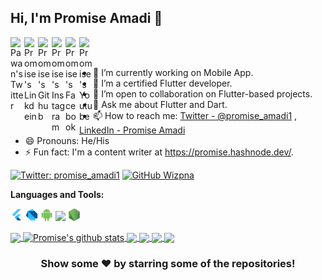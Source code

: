 ## Hi, I'm Promise Amadi 👋

<a href="https://twitter.com/promise_amadi1">
  <img align="left" alt="Pawan's Twitter" width="22px" src="https://cdn.jsdelivr.net/npm/simple-icons@v3/icons/twitter.svg" />
</a>
<a href="https://www.linkedin.com/in/promise-amadi-101759a1/">
  <img align="left" alt="Promise's Linkdein" width="22px" src="https://cdn.jsdelivr.net/npm/simple-icons@v3/icons/linkedin.svg" />
</a>
<a href="https://github.com/Wizpna">
  <img align="left" alt="Promise's Github" width="22px" src="https://cdn.jsdelivr.net/npm/simple-icons@v3/icons/github.svg" />
</a>
<a href="https://instagram.com/promise_nzubechi_amadi/">
  <img align="left" alt="Promise's Instagram" width="22px" src="https://cdn.jsdelivr.net/npm/simple-icons@v3/icons/instagram.svg" />
</a>
<a href="https://www.facebook.com/promise.nzubechi.amadi/">
  <img align="left" alt="Promise's Facebook" width="22px" src="https://cdn.jsdelivr.net/npm/simple-icons@v3/icons/facebook.svg" />
</a>
<a href="https://medium.com/@promise_amadi">
  <img align="left" alt="Promise's Youtube" width="22px" src="https://cdn.jsdelivr.net/npm/simple-icons@3.6.0/icons/medium.svg" />
</a>

<br/>
<br/>



- 🔭 I’m currently working on Mobile App.
- 🌱 I’m a certified Flutter developer.
- 👯 I’m open to collaboration on Flutter-based projects.
- 💬 Ask me about Flutter and Dart.
- 📫 How to reach me: [Twitter - @promise_amadi1](https://twitter.com/promise_amadi1) , [LinkedIn - Promise Amadi](https://www.linkedin.com/in/promise-amadi-101759a1/)
- 😄 Pronouns: He/His
- ⚡ Fun fact: I'm a content writer at https://promise.hashnode.dev/.

[![Twitter: promise_amadi1](https://img.shields.io/twitter/follow/promise_amadi1?style=social)](https://twitter.com/promise_amadi1)
[![GitHub Wizpna](https://img.shields.io/github/followers/Wizpna?label=follow&style=social)](https://github.com/Wizpna)


**Languages and Tools:**  

<code><img height="20" src="https://raw.githubusercontent.com/github/explore/80688e429a7d4ef2fca1e82350fe8e3517d3494d/topics/flutter/flutter.png"></code>
<code><img height="20" src="https://raw.githubusercontent.com/github/explore/80688e429a7d4ef2fca1e82350fe8e3517d3494d/topics/dart/dart.png"></code>
<code><img height="20" src="https://raw.githubusercontent.com/github/explore/80688e429a7d4ef2fca1e82350fe8e3517d3494d/topics/android/android.png"></code>
<code><img height="20" src="https://denolib.github.io/high-res-deno-logo/deno_hr.png"></code>
<code><img height="20" src="https://raw.githubusercontent.com/github/explore/80688e429a7d4ef2fca1e82350fe8e3517d3494d/topics/nodejs/nodejs.png"></code>    

<a href="https://github.com/Wizpna">
  <img align="center" src="https://github-readme-stats.vercel.app/api/top-langs/?username=Wizpna&theme=light&hide_langs_below=1" />
</a>
<a href="https://github.com/Wizpna">
 <img align="center" src="https://github-readme-stats.vercel.app/api?username=Wizpna&show_icons=true&theme=light&line_height=27" alt="Promise's github stats"/>
</a>
<a href="https://github.com/Wizpna/github_with_graphQL">
  <img align="center" src="https://github-readme-stats.vercel.app/api/pin/?username=Wizpna&repo=github_with_graphQL&theme=dark" />

</a>
<a href="https://github.com/Wizpna/online_radio">
 <img align="center" src="https://github-readme-stats.vercel.app/api/pin/?username=Wizpna&repo=online_radio&theme=dark" />
</a>

<a href="https://github.com/Wizpna/flutter_and_cloudinary">
  <img align="center" src="https://github-readme-stats.vercel.app/api/pin/?username=Wizpna&repo=flutter_and_cloudinary&theme=light" />

</a>
<a href="https://github.com/Wizpna/payment_app">
 <img align="center" src="https://github-readme-stats.vercel.app/api/pin/?username=Wizpna&repo=payment_app&theme=light" />
</a>

<div align="center">

### Show some ❤️ by starring some of the repositories!

</div>

